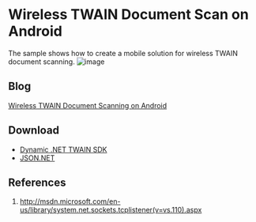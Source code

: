 Wireless TWAIN Document Scan on Android
====================================
The sample shows how to create a mobile solution for wireless TWAIN document scanning.
![image](http://www.codepool.biz/wp-content/uploads/2014/09/twain_android_client-168x300.png)

Blog
----
[Wireless TWAIN Document Scanning on Android][1]

Download
-----------
- [Dynamic .NET TWAIN SDK][2]
- [JSON.NET][3]

References
-----------
1. http://msdn.microsoft.com/en-us/library/system.net.sockets.tcplistener(v=vs.110).aspx

[1]:http://www.codepool.biz/tech-frontier/android/wireless-twain-document-scanning-on-android.html
[2]:http://www.dynamsoft.com/Downloads/.Net-TWAIN-Scanner-Download.aspx
[3]:https://json.codeplex.com/releases

